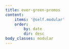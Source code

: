 ```yaml
---
title: ever-green-promos
content:
    items: '@self.modular'
    order:
        by: date
        dir: desc
body_classes: modular
---
```


